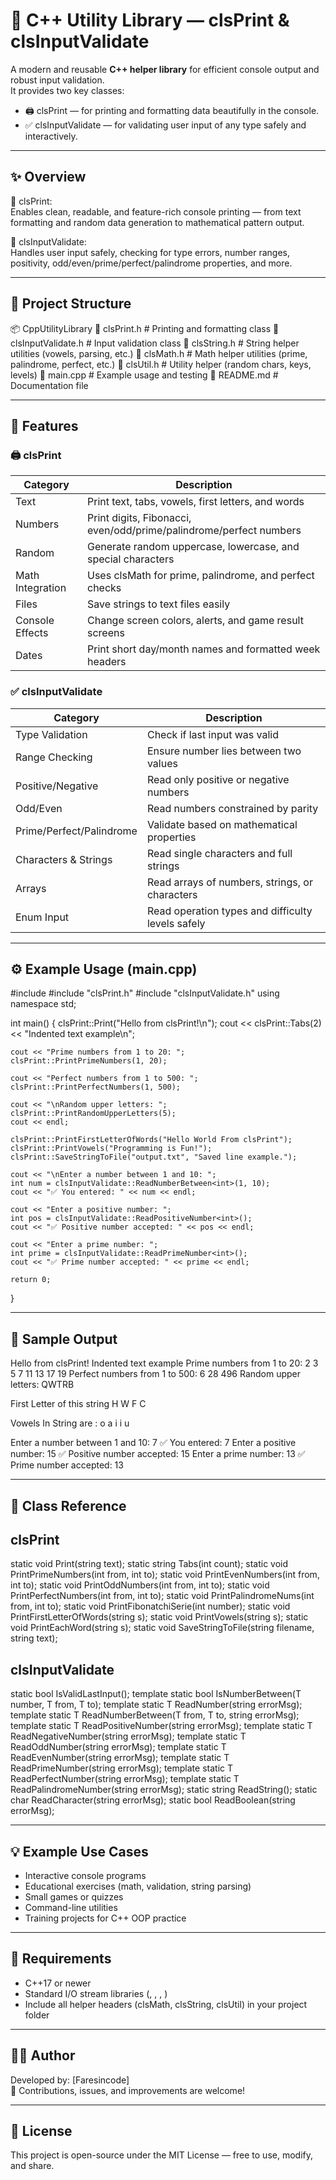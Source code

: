 # 🧩 C++ Utility Library — clsPrint & clsInputValidate

A modern and reusable **C++ helper library** for efficient console output and robust input validation.  
It provides two key classes:

- 🖨️ clsPrint — for printing and formatting data beautifully in the console.  
- ✅ clsInputValidate — for validating user input of any type safely and interactively.

---

## ✨ Overview

🔹 clsPrint:  
Enables clean, readable, and feature-rich console printing — from text formatting and random data generation to mathematical pattern output.

🔹 clsInputValidate:  
Handles user input safely, checking for type errors, number ranges, positivity, odd/even/prime/perfect/palindrome properties, and more.

---

## 📁 Project Structure
📦 CppUtilityLibrary
 📜 clsPrint.h              # Printing and formatting class
 📜 clsInputValidate.h      # Input validation class
 📜 clsString.h             # String helper utilities (vowels, parsing, etc.)
 📜 clsMath.h               # Math helper utilities (prime, palindrome, perfect, etc.)
 📜 clsUtil.h               # Utility helper (random chars, keys, levels)
 📜 main.cpp                # Example usage and testing
 📄 README.md               # Documentation file

---

## 🧾 Features

### 🖨️ clsPrint
| Category | Description |
|-----------|--------------|
| Text | Print text, tabs, vowels, first letters, and words |
| Numbers | Print digits, Fibonacci, even/odd/prime/palindrome/perfect numbers |
| Random | Generate random uppercase, lowercase, and special characters |
| Math Integration | Uses clsMath for prime, palindrome, and perfect checks |
| Files | Save strings to text files easily |
| Console Effects | Change screen colors, alerts, and game result screens |
| Dates | Print short day/month names and formatted week headers |

### ✅ clsInputValidate
| Category | Description |
|-----------|--------------|
| Type Validation | Check if last input was valid |
| Range Checking | Ensure number lies between two values |
| Positive/Negative | Read only positive or negative numbers |
| Odd/Even | Read numbers constrained by parity |
| Prime/Perfect/Palindrome | Validate based on mathematical properties |
| Characters & Strings | Read single characters and full strings |
| Arrays | Read arrays of numbers, strings, or characters |
| Enum Input | Read operation types and difficulty levels safely |

---

## ⚙️ Example Usage (main.cpp)

#include <iostream>
#include "clsPrint.h"
#include "clsInputValidate.h"
using namespace std;

int main()
{
    clsPrint::Print("Hello from clsPrint!\n");
    cout << clsPrint::Tabs(2) << "Indented text example\n";

    cout << "Prime numbers from 1 to 20: ";
    clsPrint::PrintPrimeNumbers(1, 20);

    cout << "Perfect numbers from 1 to 500: ";
    clsPrint::PrintPerfectNumbers(1, 500);

    cout << "\nRandom upper letters: ";
    clsPrint::PrintRandomUpperLetters(5);
    cout << endl;

    clsPrint::PrintFirstLetterOfWords("Hello World From clsPrint");
    clsPrint::PrintVowels("Programming is Fun!");
    clsPrint::SaveStringToFile("output.txt", "Saved line example.");

    cout << "\nEnter a number between 1 and 10: ";
    int num = clsInputValidate::ReadNumberBetween<int>(1, 10);
    cout << "✅ You entered: " << num << endl;

    cout << "Enter a positive number: ";
    int pos = clsInputValidate::ReadPositiveNumber<int>();
    cout << "✅ Positive number accepted: " << pos << endl;

    cout << "Enter a prime number: ";
    int prime = clsInputValidate::ReadPrimeNumber<int>();
    cout << "✅ Prime number accepted: " << prime << endl;

    return 0;
}

---

## 🧪 Sample Output

Hello from clsPrint!
        Indented text example
Prime numbers from 1 to 20: 2 3 5 7 11 13 17 19
Perfect numbers from 1 to 500: 6 28 496
Random upper letters: QWTRB

 First Letter of this string 
H
W
F
C

 Vowels In String are : o a i i u

Enter a number between 1 and 10: 7
✅ You entered: 7
Enter a positive number: 15
✅ Positive number accepted: 15
Enter a prime number: 13
✅ Prime number accepted: 13

---

## 🧠 Class Reference

clsPrint
--------------------------------
static void Print(string text);
static string Tabs(int count);
static void PrintPrimeNumbers(int from, int to);
static void PrintEvenNumbers(int from, int to);
static void PrintOddNumbers(int from, int to);
static void PrintPerfectNumbers(int from, int to);
static void PrintPalindromeNums(int from, int to);
static void PrintFibonatchiSerie(int number);
static void PrintFirstLetterOfWords(string s);
static void PrintVowels(string s);
static void PrintEachWord(string s);
static void SaveStringToFile(string filename, string text);

clsInputValidate
--------------------------------
static bool IsValidLastInput();
template<typename T> static bool IsNumberBetween(T number, T from, T to);
template<typename T> static T ReadNumber(string errorMsg);
template<typename T> static T ReadNumberBetween(T from, T to, string errorMsg);
template<typename T> static T ReadPositiveNumber(string errorMsg);
template<typename T> static T ReadNegativeNumber(string errorMsg);
template<typename T> static T ReadOddNumber(string errorMsg);
template<typename T> static T ReadEvenNumber(string errorMsg);
template<typename T> static T ReadPrimeNumber(string errorMsg);
template<typename T> static T ReadPerfectNumber(string errorMsg);
template<typename T> static T ReadPalindromeNumber(string errorMsg);
static string ReadString();
static char ReadCharacter(string errorMsg);
static bool ReadBoolean(string errorMsg);

---

## 💡 Example Use Cases

- Interactive console programs  
- Educational exercises (math, validation, string parsing)  
- Small games or quizzes  
- Command-line utilities  
- Training projects for C++ OOP practice  

---

## 🧰 Requirements

- C++17 or newer  
- Standard I/O stream libraries (<iostream>, <string>, <limits>, <fstream>)  
- Include all helper headers (clsMath, clsString, clsUtil) in your project folder  

---

## 👨‍💻 Author

Developed by: [Faresincode]  
💬 Contributions, issues, and improvements are welcome!

---

## 🪪 License

This project is open-source under the MIT License — free to use, modify, and share.
